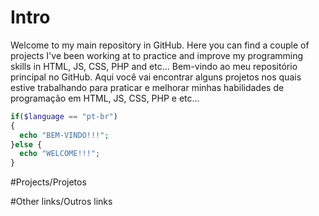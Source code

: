 # Intro
Welcome to my main repository in GitHub. Here you can find a couple of projects I've been working at to practice and improve my programming skills in HTML, JS, CSS, PHP and etc...
Bem-vindo ao meu repositório principal no GitHub. Aqui você vai encontrar alguns projetos nos quais estive trabalhando para praticar e melhorar minhas habilidades de programação em HTML, JS, CSS, PHP e etc...

```php
if($language == "pt-br")
{
  echo "BEM-VINDO!!!";
}else {
  echo "WELCOME!!!";
}
```


#Projects/Projetos

#Other links/Outros links
